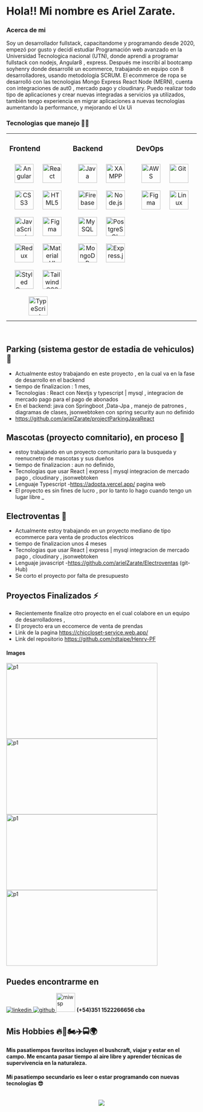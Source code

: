 
 
#  Hola!! Mi nombre es  Ariel Zarate. 

### Acerca de mi
Soy un desarrollador fullstack, capacitandome y programando desde 2020, empezó por gusto y decidí estudiar Programación web avanzado en la Universidad Tecnologica nacional (UTN), donde aprendí a programar fullstack con nodejs, Angular8 , express. Después me inscribí al bootcamp soyhenry donde desarrollé un ecommerce, trabajando en equipo con 8 desarrolladores, usando metodología SCRUM. 
El ecommerce de ropa se desarrolló con las tecnologias Mongo Express React Node (MERN), cuenta con integraciones de aut0 , mercado pago y cloudinary.
Puedo realizar todo tipo de aplicaciones y crear nuevas integradas a servicios ya utilizados, también tengo experiencia en migrar aplicaciones a nuevas tecnologías aumentando la performance, y mejorando el Ux Ui 


### Tecnologias que manejo  🚀🚀
<table><tr><td valign="top" width="33%">



### Frontend  
<div align="center">  
<a href="https://angular.io/" target="_blank"><img style="margin: 10px" src="https://profilinator.rishav.dev/skills-assets/angularjs-original.svg" alt="Angular" height="50" /></a>  
<a href="https://reactjs.org/" target="_blank"><img style="margin: 10px" src="https://profilinator.rishav.dev/skills-assets/react-original-wordmark.svg" alt="React" height="50" /></a>  
<a href="https://www.w3schools.com/css/" target="_blank"><img style="margin: 10px" src="https://profilinator.rishav.dev/skills-assets/css3-original-wordmark.svg" alt="CSS3" height="50" /></a>  
<a href="https://en.wikipedia.org/wiki/HTML5" target="_blank"><img style="margin: 10px" src="https://profilinator.rishav.dev/skills-assets/html5-original-wordmark.svg" alt="HTML5" height="50" /></a>  
<a href="https://www.javascript.com/" target="_blank"><img style="margin: 10px" src="https://profilinator.rishav.dev/skills-assets/javascript-original.svg" alt="JavaScript" height="50" /></a>  
<a href="https://www.figma.com/" target="_blank"><img style="margin: 10px" src="https://profilinator.rishav.dev/skills-assets/figma-icon.svg" alt="Figma" height="50" /></a>  
<a href="https://redux.js.org/" target="_blank"><img style="margin: 10px" src="https://profilinator.rishav.dev/skills-assets/redux-original.svg" alt="Redux" height="50" /></a>  
<a href="https://mui.com/" target="_blank"><img style="margin: 10px" src="https://profilinator.rishav.dev/skills-assets/mui.png" alt="Material UI" height="50" /></a>  
<a href="https://styled-components.com/" target="_blank"><img style="margin: 10px" src="https://profilinator.rishav.dev/skills-assets/styled-components.png" alt="Styled Components" height="50" /></a>  
<a href="https://www.tailwindcss.com/" target="_blank"><img style="margin: 10px" src="https://profilinator.rishav.dev/skills-assets/tailwindcss.svg" alt="Tailwind CSS" height="50" /></a>  
<a href="https://www.typescriptlang.org/" target="_blank"><img style="margin: 10px" src="https://profilinator.rishav.dev/skills-assets/typescript-original.svg" alt="TypeScript" height="50" /></a>  
</div>

</td><td valign="top" width="33%">



### Backend  
<div align="center">  
<a href="https://www.java.com/" target="_blank"><img style="margin: 10px" src="https://profilinator.rishav.dev/skills-assets/java-original-wordmark.svg" alt="Java" height="50" /></a>  
<a href="https://www.apachefriends.org/" target="_blank"><img style="margin: 10px" src="https://profilinator.rishav.dev/skills-assets/xampp.png" alt="XAMPP" height="50" /></a>  
<a href="https://firebase.google.com/" target="_blank"><img style="margin: 10px" src="https://profilinator.rishav.dev/skills-assets/firebase.png" alt="Firebase" height="50" /></a>  
<a href="https://nodejs.org/" target="_blank"><img style="margin: 10px" src="https://profilinator.rishav.dev/skills-assets/nodejs-original-wordmark.svg" alt="Node.js" height="50" /></a>  
<a href="https://www.mysql.com/" target="_blank"><img style="margin: 10px" src="https://profilinator.rishav.dev/skills-assets/mysql-original-wordmark.svg" alt="MySQL" height="50" /></a>  
<a href="https://www.postgresql.org/" target="_blank"><img style="margin: 10px" src="https://profilinator.rishav.dev/skills-assets/postgresql-original-wordmark.svg" alt="PostgreSQL" height="50" /></a>  
<a href="https://www.mongodb.com/" target="_blank"><img style="margin: 10px" src="https://profilinator.rishav.dev/skills-assets/mongodb-original-wordmark.svg" alt="MongoDB" height="50" /></a>  
<a href="https://expressjs.com/" target="_blank"><img style="margin: 10px" src="https://profilinator.rishav.dev/skills-assets/express-original-wordmark.svg" alt="Express.js" height="50" /></a>  
</div>

</td><td valign="top" width="33%">



### DevOps  
<div align="center">  
<a href="https://aws.amazon.com/" target="_blank"><img style="margin: 10px" src="https://profilinator.rishav.dev/skills-assets/amazonwebservices-original-wordmark.svg" alt="AWS" height="50" /></a>  
<a href="https://github.com/" target="_blank"><img style="margin: 10px" src="https://profilinator.rishav.dev/skills-assets/git-scm-icon.svg" alt="Git" height="50" /></a>  
<a href="https://www.figma.com/" target="_blank"><img style="margin: 10px" src="https://profilinator.rishav.dev/skills-assets/figma-icon.svg" alt="Figma" height="50" /></a>  
<a href="https://www.linux.org/" target="_blank"><img style="margin: 10px" src="https://profilinator.rishav.dev/skills-assets/linux-original.svg" alt="Linux" height="50" /></a>  
</div>

</td></tr></table>  

<br/>  




## Parking (sistema gestor de estadia de vehiculos) 🧭
  - Actualmente estoy trabajando en este proyecto , en la cual va en la fase de desarrollo en el backend
  - tiempo de finalizacion : 1 mes, 
  - Tecnologias : React con Nextjs y typescript | mysql , integracion de mercado pago para el pago de abonados  
  - En el backend: java con Springboot ,Data-Jpa , manejo de patrones , diagramas de clases, jsonwebtoken con spring security aun no definido  
  - https://github.com/arielZarate/projectParkingJavaReact

  


## Mascotas (proyecto comnitario), en proceso 🧭
  - estoy trabajando en un proyecto comunitario para la busqueda y reenucnetro de mascotas y sus dueños 
  - tiempo de finalizacion : aun  no definido, 
  - Tecnologias que usar React | express | mysql  integracion de mercado pago , cloudinary , jsonwebtoken 
  - Lenguaje Typescript
  -https://adopta.vercel.app/  pagina web
  - El proyecto  es sin fines de lucro , por lo tanto lo hago cuando tengo un lugar libre _
  
  



## Electroventas 🧭
  - Actualmente estoy trabajando en un proyecto mediano de tipo ecommerce para venta de productos electricos
  - tiempo de finalizacion unos 4 meses 
  - Tecnologias que usar React | express | mysql  integracion de mercado pago , cloudinary , jsonwebtoken 
  - Lenguaje javascript
  -https://github.com/arielZarate/Electroventas   (git-Hub)
  - Se corto el proyecto por falta de presupuesto
  

## Proyectos Finalizados ⚡
- Recientemente finalize otro proyecto en el cual colabore en un equipo de desarrolladores , 
- El proyecto era un eccomerce de venta de prendas 
- Link de la pagina  https://chiccloset-service.web.app/
- Link del repositorio https://github.com/rdtaipe/Henry-PF  
 #### Images 
 <span> 
 <img src="https://res.cloudinary.com/dk4wovfd4/image/upload/v1683665076/gitHub%20no%20borrar/p1_l4v7qu.png" alt="p1" width="400px"  height="200px" />
 <img src="https://res.cloudinary.com/dk4wovfd4/image/upload/v1683665076/gitHub%20no%20borrar/p2_tkwxi6.png" alt="p1" width="400px"  height="200px" />
 <img src="https://res.cloudinary.com/dk4wovfd4/image/upload/v1683665075/gitHub%20no%20borrar/p4_zwmyux.png" alt="p1" width="400px"  height="200px" />
 <img src="https://res.cloudinary.com/dk4wovfd4/image/upload/v1683665076/gitHub%20no%20borrar/p3_rzlpcv.png" alt="p1" width="400px"  height="200px" />
 
 </span>
  
  

<br/> 

## Puedes encontrarme en 
<a href="https://www.linkedin.com/in/ariel-zarate-0959184b/" target="_blank">
<img src=https://img.shields.io/badge/linkedin-%231E77B5.svg?&style=for-the-badge&logo=linkedin&logoColor=white alt=linkedin style="margin-bottom: 5px;" />
</a>
<a href="https://github.com/arielZarate" target="_blank">
<img src=https://img.shields.io/badge/github-%2324292e.svg?&style=for-the-badge&logo=github&logoColor=white alt=github style="margin-bottom: 5px;" />
</a>  
<span> <img  src="https://res.cloudinary.com/dk4wovfd4/image/upload/v1683663771/gitHub%20no%20borrar/wsp_llvvby.png"   heiht="50px" width="50px" alt="miwsp" /> <strong>  (+54)351 1522266656 cba </strong>
</span>




## Mis Hobbies  🔥🥂🏍✈🚍🌍
   ####  Mis pasatiempos favoritos incluyen el bushcraft, viajar y estar en el campo. Me encanta pasar tiempo al aire libre y aprender técnicas de supervivencia en la naturaleza. 
   ####  Mi pasatiempo secundario es leer o estar programando con nuevas tecnologias 😎


<br/>  

<div align="center">
<img src="https://komarev.com/ghpvc/?username=arielZarate&&style=flat-square" align="center" />
</div>  
  

<br/>  


